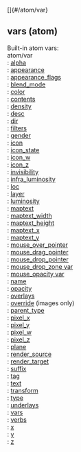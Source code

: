 []{#/atom/var}    
## vars (atom)    
Built-in atom vars:    
atom/var    
:   [alpha](ref/atom/var/alpha)    
:   [appearance](ref/atom/var/appearance)    
:   [appearance_flags](ref/atom/var/appearance_flags)    
:   [blend_mode](ref/atom/var/blend_mode)    
:   [color](ref/atom/var/color)    
:   [contents](ref/atom/var/contents)    
:   [density](ref/atom/var/density)    
:   [desc](ref/atom/var/desc)    
:   [dir](ref/atom/var/dir)    
:   [filters](ref/atom/var/filters)    
:   [gender](ref/atom/var/gender)    
:   [icon](ref/atom/var/icon)    
:   [icon_state](ref/atom/var/icon_state)    
:   [icon_w](ref/atom/var/icon_w)    
:   [icon_z](ref/atom/var/icon_z)    
:   [invisibility](ref/atom/var/invisibility)    
:   [infra_luminosity](ref/atom/var/infra_luminosity)    
:   [loc](ref/atom/var/loc)    
:   [layer](ref/atom/var/layer)    
:   [luminosity](ref/atom/var/luminosity)    
:   [maptext](ref/atom/var/maptext)    
:   [maptext_width](ref/atom/var/maptext_width)    
:   [maptext_height](ref/atom/var/maptext_height)    
:   [maptext_x](ref/atom/var/maptext_x)    
:   [maptext_y](ref/atom/var/maptext_y)    
:   [mouse_over_pointer](ref/atom/var/mouse_over_pointer)    
:   [mouse_drag_pointer](ref/atom/var/mouse_drag_pointer)    
:   [mouse_drop_pointer](ref/atom/var/mouse_drop_pointer)    
:   [mouse_drop_zone var](ref/atom/var/mouse_drop_zone)    
:   [mouse_opacity var](ref/atom/var/mouse_opacity)    
:   [name](ref/atom/var/name)    
:   [opacity](ref/atom/var/opacity)    
:   [overlays](ref/atom/var/overlays)    
:   [override](ref/atom/var/override) (images only)    
:   [parent_type](ref/datum/var/parent_type)    
:   [pixel_x](ref/atom/var/pixel_x)    
:   [pixel_y](ref/atom/var/pixel_y)    
:   [pixel_w](ref/atom/var/pixel_w)    
:   [pixel_z](ref/atom/var/pixel_z)    
:   [plane](ref/atom/var/plane)    
:   [render_source](ref/atom/var/render_source)    
:   [render_target](ref/atom/var/render_target)    
:   [suffix](ref/atom/var/suffix)    
:   [tag](ref/datum/var/tag)    
:   [text](ref/atom/var/text)    
:   [transform](ref/atom/var/transform)    
:   [type](ref/datum/var/type)    
:   [underlays](ref/atom/var/underlays)    
:   [vars](ref/datum/var/vars)    
:   [verbs](ref/atom/var/verbs)    
:   [x](ref/atom/var/x)    
:   [y](ref/atom/var/y)    
:   [z](ref/atom/var/z)  
